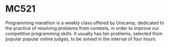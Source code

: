 # MC521

Programming marathon is a weekly class offered by Unicamp, dedicated to the practice of resolving problems from contests, in order to improve our competitive programming skills. It usually has ten problems, selected from popular popular online judges, to be solved in the interval of four hours.
